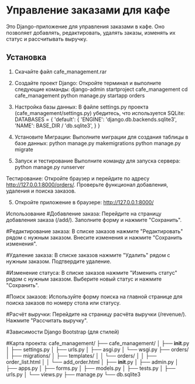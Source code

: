 # Управление заказами для кафе

Это Django-приложение для управления заказами в кафе. 
Оно позволяет добавлять, редактировать, удалять заказы, изменять их статус и рассчитывать выручку.

## Установка

1. Скачайте файл cafe_management.rar

2. Создайте проект Django:
Откройте терминал и выполните следующие команды:
django-admin startproject cafe_management
cd cafe_management
python manage.py startapp orders

3. Настройка базы данных:
В файле settings.py проекта (cafe_management/settings.py) убедитесь, что используется SQLite:
DATABASES = {
    'default': {
        'ENGINE': 'django.db.backends.sqlite3',
        'NAME': BASE_DIR / 'db.sqlite3',
    }
}

3. Установите Миграции:
Выполните миграции для создания таблицы в базе данных:
python manage.py makemigrations
python manage.py migrate

4. Запуск и тестирование
Выполните команду для запуска сервера:
python manage.py runserver

Тестирование:
Откройте браузер и перейдите по адресу http://127.0.0.1:8000/orders/. 
Проверьте функционал добавления, удаления и поиска заказов.


5. Откройте приложение в браузере:
http://127.0.0.1:8000/

Использование
#Добавление заказа:
Перейдите на страницу добавления заказа (/add/).
Заполните форму и нажмите "Сохранить".

#Редактирование заказа:
В списке заказов нажмите "Редактировать" рядом с нужным заказом.
Внесите изменения и нажмите "Сохранить изменения".

#Удаление заказа:
В списке заказов нажмите "Удалить" рядом с нужным заказом.
Подтвердите удаление.

#Изменение статуса:
В списке заказов нажмите "Изменить статус" рядом с нужным заказом.
Выберите новый статус и нажмите "Сохранить".

#Поиск заказов:
Используйте форму поиска на главной странице для поиска заказов по номеру стола или статусу.

#Расчёт выручки:
Перейдите на страницу расчёта выручки (/revenue/).
Нажмите "Рассчитать выручку".

#Зависимости
Django
Bootstrap (для стилей)

#Карта проекта:
cafe_management/
├── cafe_management/
│   ├── __init__.py
│   ├── settings.py
│   ├── urls.py
│   ├── asgi.py
│   └── wsgi.py
├── orders/
│   ├── migrations/
│   ├── templates/
│   │   └── orders/
│   │       ├── order_list.html
│   │       └── add_order.html
│   ├── __init__.py
│   ├── admin.py
│   ├── apps.py
│   ├── forms.py
│   ├── models.py
│   ├── tests.py
│   ├── urls.py
│   └── views.py
├── manage.py
└── db.sqlite3
